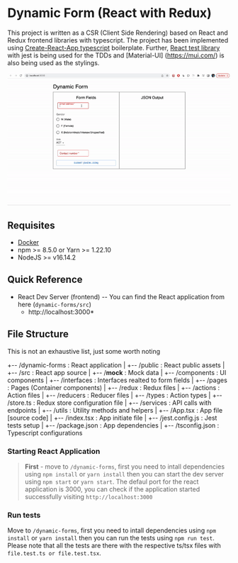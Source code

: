 # Dynamic Form (React with Redux)

This project is written as a CSR (Client Side Rendering) based on React and Redux frontend libraries with typescript. The project has been implemented using [Create-React-App typescript](https://create-react-app.dev/docs/adding-typescript/) boilerplate. Further, [React test library](https://testing-library.com/docs/react-testing-library/intro/) with jest is being used for the TDDs and [Material-UI] (https://mui.com/) is also being used as the stylings.

![](https://github.com/sameera9th/dynamic-forms/blob/main/readme-assets/demo.gif?raw=true)
## Requisites
* [Docker](https://docs.docker.com/)
* npm >= 8.5.0 or Yarn >= 1.22.10
* NodeJS >= v16.14.2

## Quick Reference
* React Dev Server (frontend) -- You can find the React application from here (`dynamic-forms/src`)
    * http://localhost:3000*
## File Structure
This is not an exhaustive list, just some worth noting

+-- /dynamic-forms                  : React application
|   +-- /public                     : React public assets
|   +-- /src                        : React app source
|       +-- /__mock__               : Mock data
|       +-- /components             : UI components
|       +-- /interfaces             : Interfaces realted to form fields
|       +-- /pages                  : Pages (Container components)
|       +-- /redux                  : Redux files
|           +-- /actions            : Action files
|           +-- /reducers           : Reducer files
|           +-- /types              : Action types
|           +-- /store.ts           : Redux store configuration file
|       +-- /services               : API calls with endpoints
|       +-- /utils                  : Utility methods and helpers
|       +-- /App.tsx                : App file [source code]
|       +-- /index.tsx              : App initiate file
|       +-- /jest.config.js         : Jest tests setup
|   +-- /package.json               : App dependencies
|   +-- /tsconfig.json              : Typescript configurations

### Starting React Application

> **First** - move to `/dynamic-forms`, first you need to intall dependencies using `npm install` or `yarn install` then you can start the dev server using `npm start` or `yarn start`. The defaul port for the react application is 3000, you can check if the application started successfully visiting `http://localhost:3000`

### Run tests

Move to `/dynamic-forms`, first you need to intall dependencies using `npm install` or `yarn install` then you can run the tests using `npm run test`. Please note that all the tests are there with the respective ts/tsx files with `file.test.ts or file.test.tsx`.